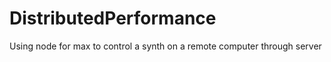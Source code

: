 # DistributedPerformance
 Using node for max to control a synth on a remote computer through server
